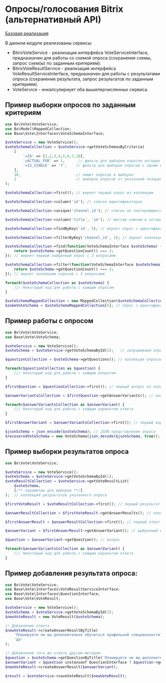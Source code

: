 # Опросы/голосования Bitrix (альтернативный API)

[Базовая реализация](https://github.com/beta-eto-code/base.vote)

В данном модуле реализованы сервисы:

* BitrixVoteService - реализация интерфейса VoteServiceInterface, предназначен для работы со схемой опроса (сохранение схемы, запрос схем(ы) по заданным критериям).
* BitrixVoteResultService - реализация интерфейса VoteResultServiceInterface, предназначен для работы с результатами опроса (сохранение результата, запрос результатов по заданным критериям).
* VoteService - инкапсулириует оба вышеперчисленных сервиса.

## Пример выборки опросов по заданным критериям

```php
use Bx\Vote\VoteService;
use Bx\Model\MappedCollection;
use Base\Vote\Interfaces\VoteSchemaInterface;

$voteService = new VoteService();
$voteSchemaCollection = $voteService->getVoteSchemasByCriteria(
    [
        '=ID' => [1,2,3,4,5,6,7,10],
        '=ACTUAL_FOR' => 1,      // фильтр для выборки опросов которые не были пройдены пользователем с идентификатором 1
        '=IS_SINGLE' => 'Y',    // фильтр для выборки опросов с одним вопросом
    ],
    10,                         // лимит опросов в выборке
    2                           // выборка опросов от указанной позиции
);

$voteSchemaCollection->first(); // вернет первый опрос из коллекции

$voteSchemaCollection->column('id'); // список идентификаторов

$voteSchemaCollection->unique('channel_id'); // список не повторяющихся значений (групп оросов)

$voteSchemaCollection->column('title', 'id'); // массив ключом в котором выступает идентификатор опроса а значением название

$voteSchemaCollection->findByKey('id', 5); // вернет опрос с идентификатором 5

$voteSchemaCollection->filterByKey('channel_id', 1); // вернет коллекцию опросов из группы с идентификатором 1

$voteSchemaCollection->find(function(VoteSchemaInterface $voteSchema) {
    return $voteSchema->getQuestionCount() === 3;
}); // вернет первый найденный опрос с 3 вопросами

$voteSchemaCollection->filter(function(VoteSchemaInterface $voteSchema) {
    return $voteSchema->getQuestionCount() === 3;
}); // вернет коллекцию опросов с 3 вопросами

foreach($voteSchemaCollection as $voteSchema) {
    /// Некоторый код для работы с каждым опросом
}

$voteSchemaMappedCollection = new MappedCollection($voteSchemaCollection, 'id'); // создаем коллекцию у которой в роли ключей выступают идентификаторы опросов
$someVoteSchema = $voteSchemaMappedCollection[5]; // опрос с идентификатором 5
```

## Пример работы с опросом

```php
use Bx\Vote\VoteService;
use Base\Vote\VoteSchema;

$voteService = new VoteService();
$voteSchema = $voteService->getVoteSchemaById(1);   // запрашиваем опрос по идентификатору

$questionCollection = $voteSchema->getQuestions(); // коллекция опросов

foreach($questionCollection as $question) {
    /// Некоторый код для работы с каждым вопросом
}

$firstQuestion = $questionCollection->first(); // первый вопрос из коллекции

$answerVariantsCollection = $firstQuestion->getAnswerVariants(); // коллекция вариантов ответа

foreach($answerVariantsCollection as $answerVariant) {
    /// Некоторый код для работы с каждым вариантом ответа
}

$firstAnswerVariant = $answerVariantsCollection->first(); // первый вариант ответа из коллекции

$jsonSchema = json_encode($voteSchema); // JSON представление опроса
$recoveredVoteSchema = new VoteSchema(json_decode($jsonSchema, true)); // собираем объект опроса из JSON представления
```

## Пример выборки результатов опроса

```php
use Bx\Vote\VoteService;

$voteService = new VoteService();
$voteSchema = $voteService->getVoteSchemaById(1); 
$voteResultCollection = $voteService->getVoteResultList(
    $voteSchema, 
    [/** параметры для выборки **/]
);  // коллекция результатов указанного опроса

$firstVoteResult = $voteResultCollection->first(); // первый результат опроса из коллекции

$answerResultCollection = $firstVoteResult->getAnswerResults(); // коллекция ответов на вопросы

$firstAnswerResult = $answerResultCollection->first(); // первый ответ из коллекции

$answerVariant = $firstAnswerResult->getAnswerVariant(); // выбранный вариант ответа на вопрос

$question = $answerVariant->getQuestion(); // вопрос

foreach($answerVariantsCollection as $answerVariant) {
    /// Некоторый код для работы с каждым вариантом ответа
}
```

## Пример добавления результата опроса:

```php
use Bx\Vote\VoteService;
use Base\Vote\Interfaces\VoteResultServiceInterface;
use Base\Vote\Interfaces\QuestionInterface;
use Base\Vote\VoteResult;

$voteService = new VoteService();
$voteSchema = $voteService->getVoteSchemaById(1);
$newVoteResult = new VoteResult($voteSchema);

// Добавление ответа
$newVoteResult->createAnswerResultByTitle(
    'Планируете ли вы дополнительно обучаться профильной специальности?', 
    'да'
);

// Добавление того же ответа другим методом
$question = $voteSchema->getQuestionByTitle('Планируете ли вы дополнительно обучаться профильной специальности?');
$answerVariant = $question instanseof QuestionInterface ? $question->getAnswerVariantByTitle('да') : null;
$newVoteResult->createAnswerResult($answerVariant);

$result = $voteService->saveVoteResult($newVoteResult);
```